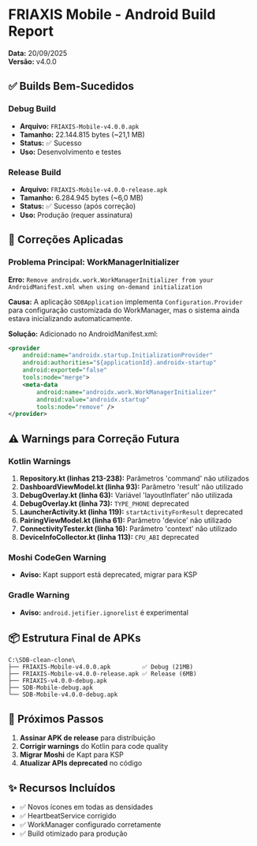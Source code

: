 # FRIAXIS Mobile - Android Build Report
**Data:** 20/09/2025  
**Versão:** v4.0.0  

## ✅ Builds Bem-Sucedidos

### Debug Build
- **Arquivo:** `FRIAXIS-Mobile-v4.0.0.apk`
- **Tamanho:** 22.144.815 bytes (~21,1 MB)
- **Status:** ✅ Sucesso
- **Uso:** Desenvolvimento e testes

### Release Build  
- **Arquivo:** `FRIAXIS-Mobile-v4.0.0-release.apk`
- **Tamanho:** 6.284.945 bytes (~6,0 MB)
- **Status:** ✅ Sucesso (após correção)
- **Uso:** Produção (requer assinatura)

## 🔧 Correções Aplicadas

### Problema Principal: WorkManagerInitializer
**Erro:** `Remove androidx.work.WorkManagerInitializer from your AndroidManifest.xml when using on-demand initialization`

**Causa:** A aplicação `SDBApplication` implementa `Configuration.Provider` para configuração customizada do WorkManager, mas o sistema ainda estava inicializando automaticamente.

**Solução:** Adicionado no AndroidManifest.xml:
```xml
<provider
    android:name="androidx.startup.InitializationProvider"
    android:authorities="${applicationId}.androidx-startup"
    android:exported="false"
    tools:node="merge">
    <meta-data
        android:name="androidx.work.WorkManagerInitializer"
        android:value="androidx.startup"
        tools:node="remove" />
</provider>
```

## ⚠️ Warnings para Correção Futura

### Kotlin Warnings
1. **Repository.kt (linhas 213-238):** Parâmetros 'command' não utilizados
2. **DashboardViewModel.kt (linha 93):** Parâmetro 'result' não utilizado
3. **DebugOverlay.kt (linha 63):** Variável 'layoutInflater' não utilizada
4. **DebugOverlay.kt (linha 73):** `TYPE_PHONE` deprecated
5. **LauncherActivity.kt (linha 119):** `startActivityForResult` deprecated
6. **PairingViewModel.kt (linha 61):** Parâmetro 'device' não utilizado
7. **ConnectivityTester.kt (linha 16):** Parâmetro 'context' não utilizado
8. **DeviceInfoCollector.kt (linha 113):** `CPU_ABI` deprecated

### Moshi CodeGen Warning
- **Aviso:** Kapt support está deprecated, migrar para KSP

### Gradle Warning
- **Aviso:** `android.jetifier.ignorelist` é experimental

## 📦 Estrutura Final de APKs
```
C:\SDB-clean-clone\
├── FRIAXIS-Mobile-v4.0.0.apk         ✅ Debug (21MB)
├── FRIAXIS-Mobile-v4.0.0-release.apk ✅ Release (6MB) 
├── FRIAXIS-v4.0.0-debug.apk          
├── SDB-Mobile-debug.apk               
└── SDB-Mobile-v4.0.0-debug.apk       
```

## 🎯 Próximos Passos
1. **Assinar APK de release** para distribuição
2. **Corrigir warnings** do Kotlin para code quality
3. **Migrar Moshi** de Kapt para KSP
4. **Atualizar APIs deprecated** no código

## ✨ Recursos Incluídos
- ✅ Novos ícones em todas as densidades
- ✅ HeartbeatService corrigido
- ✅ WorkManager configurado corretamente
- ✅ Build otimizado para produção